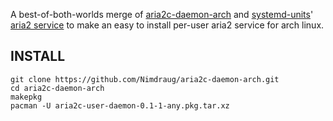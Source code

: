 A best-of-both-worlds merge of [aria2c-daemon-arch](https://github.com/yhfudev/aria2c-daemon-arch) and [systemd-units](https://github.com/GutenYe/systemd-units)' [aria2 service](https://github.com/GutenYe/systemd-units/tree/master/aria2) to make an easy to install per-user aria2 service for arch linux.

## INSTALL

```
git clone https://github.com/Nimdraug/aria2c-daemon-arch.git
cd aria2c-daemon-arch
makepkg
pacman -U aria2c-user-daemon-0.1-1-any.pkg.tar.xz
```
